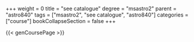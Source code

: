 +++
weight = 0
title = "see catalogue"
degree = "msastro2"
parent = "astro840"
tags = ["msastro2", "see catalogue", "astro840"]
categories = ["course"]
bookCollapseSection = false
+++

{{< genCoursePage >}}
